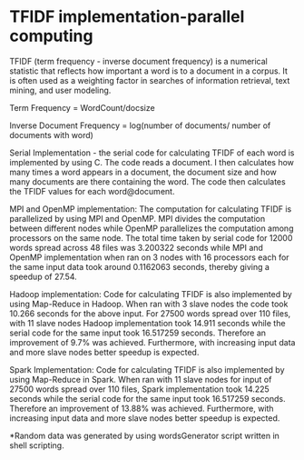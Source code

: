 # TFIDF implementation-parallel computing

TFIDF (term frequency - inverse document frequency) is a numerical statistic that reflects how important a word is to a document in a corpus. It is often used as a weighting factor in searches of information retrieval, text mining, and user modeling.

Term Frequency = WordCount/docsize

Inverse Document Frequency = log(number of documents/ number of documents with word)

Serial Implementation - the serial code for calculating TFIDF of each word is implemented by using C. The code reads a document. I then calculates how many times a word appears in a document, the document size and how many documents are there containing the word. The code then calculates the TFIDF values for each word@document.

MPI and OpenMP implementation: The computation for calculating TFIDF is parallelized by using MPI and OpenMP.  MPI divides the computation between different nodes while OpenMP parallelizes the computation among processors on the same node.  The total time taken by serial code for 12000 words spread across 48 files was 3.200322 seconds while MPI and OpenMP implementation when ran on 3 nodes with 16 processors each for the same input data took around 0.1162063 seconds, thereby giving a speedup of 27.54.

Hadoop implementation: Code for calculating TFIDF is also implemented by using Map-Reduce in Hadoop. When ran with 3 slave nodes the code took 10.266 seconds for the above input. For 27500 words spread over 110 files, with 11 slave nodes Hadoop implementation took 14.911 seconds while the serial code for the same input took 16.517259 seconds. Therefore an improvement of 9.7% was achieved. Furthermore, with increasing input data and more slave nodes better speedup is expected.  

Spark Implementation: Code for calculating TFIDF is also implemented by using Map-Reduce in Spark. When ran with 11 slave nodes for input of 27500 words spread over 110 files, Spark implementation took 14.225 seconds while the serial code for the same input took 16.517259 seconds. Therefore an improvement of 13.88% was achieved. Furthermore, with increasing input data and more slave nodes better speedup is expected.

*Random data was generated by using wordsGenerator script written in shell scripting.
